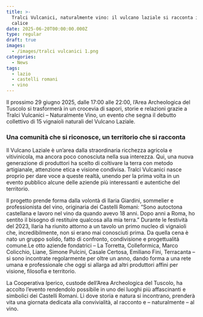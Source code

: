 ```yaml
---
title: >-
  Tralci Vulcanici, naturalmente vino: il vulcano laziale si racconta in un
  calice
date: 2025-06-20T00:00:00.000Z
type: regular
draft: true
images:
  - /images/tralci vulcanici 1.png
categories:
  - News
tags:
  - lazio
  - castelli romani
  - vino
---
```


Il prossimo 29 giugno 2025, dalle 17:00 alle 22:00, l’Area Archeologica del Tuscolo si trasformerà in un crocevia di sapori, storie e relazioni grazie a Tralci Vulcanici – Naturalmente Vino, un evento che segna il debutto collettivo di 15 vignaioli naturali del Vulcano Laziale.

### Una comunità che si riconosce, un territorio che si racconta

Il Vulcano Laziale è un’area dalla straordinaria ricchezza agricola e vitivinicola, ma ancora poco conosciuta nella sua interezza. Qui, una nuova generazione di produttori ha scelto di coltivare la terra con metodo artigianale, attenzione etica e visione condivisa. Tralci Vulcanici nasce proprio per dare voce a queste realtà, unendo per la prima volta in un evento pubblico alcune delle aziende più interessanti e autentiche del territorio.

Il progetto prende forma dalla volontà di Ilaria Giardini, sommelier e professionista del vino, originaria dei Castelli Romani: “Sono autoctona castellana e lavoro nel vino da quando avevo 18 anni. Dopo anni a Roma, ho sentito il bisogno di restituire qualcosa alla mia terra.” Durante le festività del 2023, Ilaria ha riunito attorno a un tavolo un primo nucleo di vignaioli che, incredibilmente, non si erano mai conosciuti prima. Da quella cena è nato un gruppo solido, fatto di confronto, condivisione e progettualità comune.Le otto aziende fondatrici – La Torretta, Colleformica, Marco Colicchio, Liane, Simone Pulcini, Casale Certosa, Emiliano Fini, Terracanta – si sono incontrate regolarmente per oltre un anno, dando forma a una rete umana e professionale che oggi si allarga ad altri produttori affini per visione, filosofia e territorio.

La Cooperativa Iperico, custode dell’Area Archeologica del Tuscolo, ha accolto l’evento rendendolo possibile in uno dei luoghi più affascinanti e simbolici dei Castelli Romani. Lì dove storia e natura si incontrano, prenderà vita una giornata dedicata alla convivialità, al racconto e – naturalmente – al vino.
